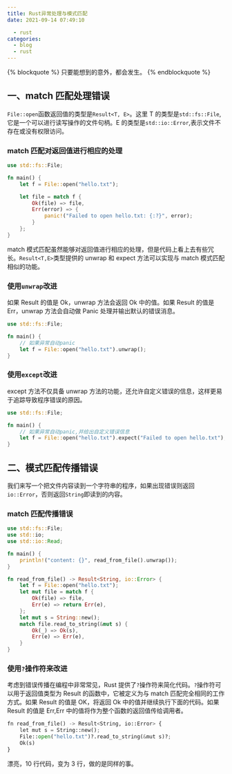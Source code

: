 ```yaml
---
title: Rust异常处理与模式匹配
date: 2021-09-14 07:49:10

  - rust
categories:
  - blog
  - rust
---
```


{% blockquote %}
只要能想到的意外，都会发生。
{% endblockquote %}

## 一、match 匹配处理错误

`File::open`函数返回值的类型是`Result<T, E>`。这里 T 的类型是`std::fs::File`,它是一个可以进行读写操作的文件句柄。E 的类型是`std::io::Error`,表示文件不存在或没有权限访问。

### match 匹配对返回值进行相应的处理

```rust
use std::fs::File;

fn main() {
    let f = File::open("hello.txt");

    let file = match f {
        Ok(file) => file,
        Err(error) => {
            panic!("Failed to open hello.txt: {:?}", error);
        }
    };
}
```

match 模式匹配虽然能够对返回值进行相应的处理，但是代码上看上去有些冗长。`Result<T,E>`类型提供的 unwrap 和 expect 方法可以实现与 match 模式匹配相似的功能。

### 使用`unwrap`改进

如果 Result 的值是 Ok，unwrap 方法会返回 Ok 中的值。如果 Result 的值是 Err，unwrap 方法会自动做 Panic 处理并输出默认的错误消息。

```rust
use std::fs::File;

fn main() {
    // 如果异常自动panic
    let f = File::open("hello.txt").unwrap();
}
```

### 使用`except`改进

except 方法不仅具备 unwrap 方法的功能，还允许自定义错误的信息，这样更易于追踪导致程序错误的原因。

```rust
use std::fs::File;

fn main() {
    // 如果异常自动panic,并给出自定义错误信息
    let f = File::open("hello.txt").expect("Failed to open hello.txt");
}
```

## 二、模式匹配传播错误

我们来写一个把文件内容读到一个字符串的程序，如果出现错误则返回`io::Error`，否则返回`String`即读到的内容。

### match 匹配传播错误

```rust
use std::fs::File;
use std::io;
use std::io::Read;

fn main() {
    println!("content: {}", read_from_file().unwrap());
}

fn read_from_file() -> Result<String, io::Error> {
    let f = File::open("hello.txt");
    let mut file = match f {
        Ok(file) => file,
        Err(e) => return Err(e),
    };
    let mut s = String::new();
    match file.read_to_string(&mut s) {
        Ok(_) => Ok(s),
        Err(e) => Err(e),
    }
}
```

### 使用`?`操作符来改进

考虑到错误传播在编程中非常常见，Rust 提供了`?`操作符来简化代码。`?`操作符可以用于返回值类型为 Result 的函数中，它被定义为与 match 匹配完全相同的工作方式。如果 Result 的值是 OK，将返回 Ok 中的值并继续执行下面的代码。如果 Result 的值是 Err,Err 中的值将作为整个函数的返回值传给调用者。

```python
fn read_from_file() -> Result<String, io::Error> {
    let mut s = String::new();
    File::open("hello.txt")?.read_to_string(&mut s)?;
    Ok(s)
}
```

漂亮，10 行代码，变为 3 行，做的是同样的事。
